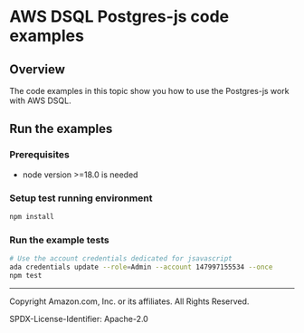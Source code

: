 # AWS DSQL Postgres-js code examples

## Overview

The code examples in this topic show you how to use the Postgres-js work with AWS DSQL. 

## Run the examples

### Prerequisites

* node version >=18.0 is needed

### Setup test running environment 

```sh
npm install
```

### Run the example tests

```sh
# Use the account credentials dedicated for jsavascript
ada credentials update --role=Admin --account 147997155534 --once
npm test
```

---

Copyright Amazon.com, Inc. or its affiliates. All Rights Reserved. 

SPDX-License-Identifier: Apache-2.0
